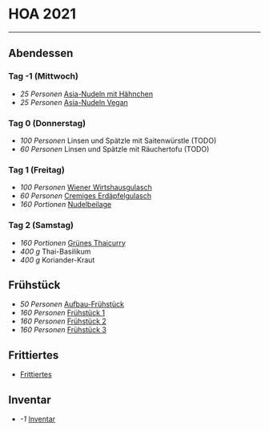 # HOA 2021

---

## Abendessen

### Tag -1 (Mittwoch)

- *25 Personen* [Asia-Nudeln mit Hähnchen](./Asia_Nudeln_mit_Haehnchen.md)
- *25 Personen* [Asia-Nudeln Vegan](./Asia_Nudeln_Vegan.md)

### Tag 0 (Donnerstag)

- *100 Personen* Linsen und Spätzle mit Saitenwürstle (TODO)
- *60 Personen* Linsen und Spätzle mit Räuchertofu (TODO)

### Tag 1 (Freitag)

- *100 Personen* [Wiener Wirtshausgulasch](./Wiener_Wirtshausgulasch.md)
- *60 Personen* [Cremiges Erdäpfelgulasch](./Cremiges_Erdaepfelgulasch.md)
- *160 Portionen* [Nudelbeilage](./Nudelbeilage.md)

### Tag 2 (Samstag)

- *160 Portionen* [Grünes Thaicurry](Gruenes_Thaicurry.md)
- *400 g* Thai-Basilikum
- *400 g* Koriander-Kraut

## Frühstück

- *50 Personen* [Aufbau-Frühstück](Fruehstueck.md)
- *160 Personen* [Frühstück 1](./Fruehstueck_1.md)
- *160 Personen* [Frühstück 2](./Fruehstueck_2.md)
- *160 Personen* [Frühstück 3](./Fruehstueck_3.md)

## Frittiertes

- [Frittiertes](./Frittiertes.md)

## Inventar

- *-1* [Inventar](./Inventar.md)